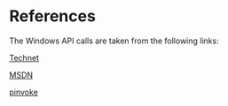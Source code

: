 # References

The Windows API calls are taken from the following links:

[Technet](https://social.technet.microsoft.com/Forums/en-US/ab770ca1-134b-4fe4-8e16-c1e65c51a23a/wmi-query-to-return-freespace-drive-name-and-size-of-disk-in-windows-server?forum=ITCG)

[MSDN](https://msdn.microsoft.com/en-us/library/aa394194%28v=vs.85%29.aspx?f=255&MSPPError=-2147217396)

[pinvoke](https://www.pinvoke.net/default.aspx/kernel32.GetVolumeInformation)
